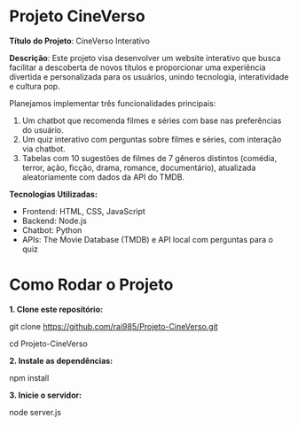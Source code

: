 # Projeto CineVerso
 **Título do Projeto**: CineVerso Interativo  
 
 **Descrição**: Este projeto visa desenvolver um website interativo que busca facilitar a descoberta de novos títulos e proporcionar uma experiência divertida e personalizada para os usuários, unindo tecnologia, interatividade e cultura pop.  
 
 Planejamos implementar três funcionalidades principais:  
 1. Um chatbot que recomenda filmes e séries com base nas preferências do usuário.
 2. Um quiz interativo com perguntas sobre filmes e séries, com interação via chatbot.
 3. Tabelas com 10 sugestões de filmes de 7 gêneros distintos (comédia, terror, ação, ficção, drama, romance, documentário), atualizada aleatoriamente com dados da API do TMDB.
   
**Tecnologias Utilizadas:**  
- Frontend: HTML, CSS, JavaScript
- Backend: Node.js 
- Chatbot: Python 
- APIs: The Movie Database (TMDB) e API local com perguntas para o quiz

# Como Rodar o Projeto

**1. Clone este repositório:**

   git clone https://github.com/rai985/Projeto-CineVerso.git
   
   cd Projeto-CineVerso

**2. Instale as dependências:**

   npm install

**3. Inicie o servidor:**
    
   node server.js

